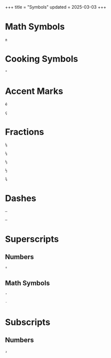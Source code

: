 +++
title = "Symbols"
updated = 2025-03-03
+++

# Math Symbols
```Plus-Minus
±
```

# Cooking Symbols
```Degree
°
```

# Accent Marks

```Spanish e
é
```
```Bearded c
ç
```

# Fractions


```One-Eighth
⅛
```
```One-Fourth
¼
```
```One-Third
⅓
```
```One-Half
½
```
```Three-Fourths
¾
```



# Dashes

```em Dash
—
```
```en Dash
–
```

# Superscripts

## Numbers

```Zero
⁰
```

## Math Symbols

```Plus
⁺
```
```Minus
⁻
```


# Subscripts

## Numbers

```Two
₂
```